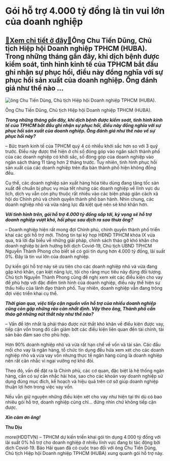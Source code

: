 Gói hỗ trợ 4.000 tỷ đồng là tin vui lớn của doanh nghiệp
========================================================

[:gift:Xem chi tiết ở đây:gift:](https://hddtvn.com/goi-ho-tro-4-000-ty-dong-la-tin-vui-lon-cua-doanh-nghiep/)Ông Chu Tiến Dũng, Chủ tịch Hiệp hội Doanh nghiệp TPHCM (HUBA). Trong những tháng gần đây, khi dịch bệnh được kiểm soát, tình hình kinh tế của TPHCM bắt đầu ghi nhận sự phục hồi, điều này đồng nghĩa với sự phục hồi sản xuất của doanh nghiệp. Ông đánh giá như thế nào …
----------------------------------------------------------------------------------------------------------------------------------------------------------------------------------------------------------------------------------------------------------------------------





![ông Chu Tiến Dũng, Chủ tịch Hiệp hội Doanh nghiệp TPHCM (HUBA).](https://hddtvn.com/wp-content/uploads/2021/01/3120_3-0814_IMG_7369.jpg "ông Chu Tiến Dũng, Chủ tịch Hiệp hội Doanh nghiệp TPHCM (HUBA).")


Ông Chu Tiến Dũng, Chủ tịch Hiệp hội Doanh nghiệp TPHCM (HUBA).



***Trong những tháng gần đây, khi dịch bệnh được kiểm soát, tình hình kinh tế của TPHCM bắt đầu ghi nhận sự phục hồi, điều này đồng nghĩa với sự phục hồi sản xuất của doanh nghiệp. Ông đánh giá như thế nào về sự phục hồi này?***


– Bức tranh kinh tế của TPHCM quý 4 có nhiều khởi sắc hơn so với 3 quý trước. Điều này được thể hiện ở chỉ số đóng góp vào ngân sách thành phố của các doanh nghiệp có khởi sắc, số đóng góp của doanh nghiệp vào ngân sách tháng 11 tăng hơn 2 tháng trước. Tuy nhiên, tình hình phục hồi sản xuất của các doanh nghiệp trên địa bàn thành phố hiện không đồng đều.


Cụ thể, các doanh nghiệp sản xuất hàng hóa tiêu dùng đang tăng tốc sản xuất để chuẩn bị phục vụ mùa tết nhưng các doanh nghiệp về lĩnh vực du lịch, dịch vụ vẫn còn phụ thuộc rất nhiều vào các biện pháp giãn cách xã hội do Chính phủ và chính quyền thành phố ban hành. Nhìn chung, các doanh nghiệp nhỏ và vừa năng lực đã kiệt quệ nên sẽ khó khăn hơn.


***Với tình hình trên, gói hỗ trợ 4.000 tỷ đồng sắp tới, kỳ vọng sẽ hỗ trợ doanh nghiệp vượt khó, hồi phục sau dịch ra sao thưa ông?***


– Doanh nghiệp hiện rất mong đợi Chính phủ, chính quyền thành phố triển khai các gói hỗ trợ mới. Thông tin tại kỳ họp HĐND TPHCM khóa IX vừa qua, trả lời đại biểu về những giải pháp, chính sách tháo gỡ khó khăn cho doanh nghiệp bị ảnh hưởng bởi dịch Covid-19, Chủ tịch UBND TPHCM Nguyễn Thành Phong cho biết sẽ có gói tín dụng hơn 4.000 tỷ đồng, lãi suất 0%. Đây là tin vui lớn của doanh nghiệp.


Dự kiến gói hỗ trợ này sẽ ưu tiên cho các doanh nghiệp nhỏ và vừa đang gặp khó khăn, cạn kiệt năng lực, tôi cho rằng mục tiêu này đúng đối tượng. Chủ tịch Nguyễn Thành Phong cũng đề nghị xem xét các điều kiện cho vay để phù hợp với đặc điểm tình hình của doanh nghiệp, điều này thể hiện sự thấu hiểu của lãnh đạo thành phố. Tuy nhiên, doanh nghiệp vẫn đang trông đợi việc triển khai cụ thể.


***Thời gian qua, việc tiếp cận nguồn vốn hỗ trợ của nhiều doanh nghiệp cũng còn gặp những rào cản nhất định. Vậy theo ông, Thành phố cần tháo gỡ những nút thắt này như thế nào?***


– Vấn đề lớn nhất là phải tháo được nút thắt khó khăn về điều kiện được vay, tiếp cận vốn trong đó cần giảm bớt các điều kiện liên quan đến tài chính, tài sản bảo đảm sao cho phù hợp.


Hơn 90% doanh nghiệp nhỏ và vừa rất hạn chế về vốn và tài sản. Các đầu mối cho vay là ngân hàng, tổ chức tín dụng đều hứa xem xét cho các doanh nghiệp nhỏ và vừa vay vốn nhưng thực tế ngân hàng cũng là doanh nghiệp nên rất cân nhắc vì ngại vướng nợ khó đòi.


Theo đó, vấn đề đặt ra là Chính phủ, các cơ quan, đặc biệt là hệ thống ngân hàng, cần có sự cân nhắc hài hòa, sao cho các khoản vay doanh nghiệp sử dụng đúng mục đích, kế hoạch và hiệu quả trên cơ sở giúp doanh nghiệp thuận lợi hơn trong việc vay vốn.


Nếu vẫn giữ nguyên những điều kiện xét cho vay như hiện tại thì dù có bao nhiêu gói hỗ trợ, doanh nghiệp cũng chỉ… đứng nhìn chứ không tiếp cận được.


***Xin cảm ơn ông!***




**Thu Dịu**



more(HDDTVN) – TPHCM dự kiến triển khai gói tín dụng 4.000 tỷ đồng với lãi suất 0% hỗ trợ cho doanh nghiệp ở nhiều lĩnh vực đang bị tác động bởi dịch Covid-19. Báo Hải quan đã có cuộc trao đổi với ông Chu Tiến Dũng, Chủ tịch Hiệp hội Doanh nghiệp TPHCM (HUBA) xung quanh gói hỗ trợ này.

